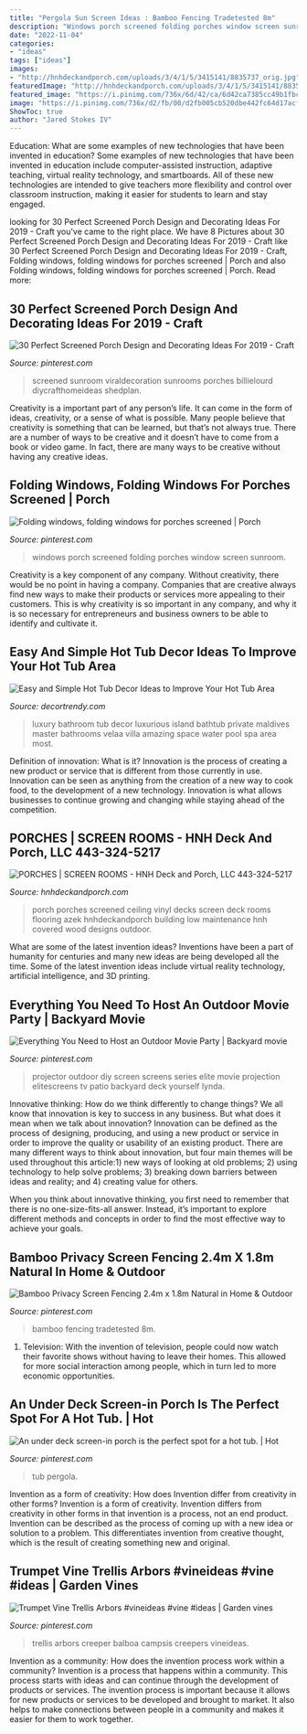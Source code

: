 ```yaml
---
title: "Pergola Sun Screen Ideas : Bamboo Fencing Tradetested 8m"
description: "Windows porch screened folding porches window screen sunroom"
date: "2022-11-04"
categories:
- "ideas"
tags: ["ideas"]
images:
- "http://hnhdeckandporch.com/uploads/3/4/1/5/3415141/8835737_orig.jpg"
featuredImage: "http://hnhdeckandporch.com/uploads/3/4/1/5/3415141/8835737_orig.jpg"
featured_image: "https://i.pinimg.com/736x/6d/42/ca/6d42ca7385cc49b1fbc26e61ffcb0538.jpg"
image: "https://i.pinimg.com/736x/d2/fb/00/d2fb005cb520dbe442fc64d17acf2236.jpg"
ShowToc: true
author: "Jared Stokes IV"
---
```



Education: What are some examples of new technologies that have been invented in education?
Some examples of new technologies that have been invented in education include computer-assisted instruction, adaptive teaching, virtual reality technology, and smartboards. All of these new technologies are intended to give teachers more flexibility and control over classroom instruction, making it easier for students to learn and stay engaged.

	

		
looking for 30 Perfect Screened Porch Design and Decorating Ideas For 2019 - Craft you've came to the right place. We have 8 Pictures about 30 Perfect Screened Porch Design and Decorating Ideas For 2019 - Craft like 30 Perfect Screened Porch Design and Decorating Ideas For 2019 - Craft, Folding windows, folding windows for porches screened | Porch and also Folding windows, folding windows for porches screened | Porch. Read more:
		
    
## 30 Perfect Screened Porch Design And Decorating Ideas For 2019 - Craft

<img loading=lazy src="https://i.pinimg.com/736x/0d/cc/5c/0dcc5cafc31d7d0020a71a8143d61342.jpg" onerror="this.onerror=null;this.src='https://tse3.mm.bing.net/th?id=OIP.ngXJAJdev7VHJ7Jr9gZ5sAHaLR&amp;pid=15.1';" alt="30 Perfect Screened Porch Design and Decorating Ideas For 2019 - Craft">

_Source: pinterest.com_

>screened sunroom viraldecoration sunrooms porches billielourd diycrafthomeideas shedplan. 

	

Creativity is a important part of any person’s life. It can come in the form of ideas, creativity, or a sense of what is possible. Many people believe that creativity is something that can be learned, but that’s not always true. There are a number of ways to be creative and it doesn’t have to come from a book or video game. In fact, there are many ways to be creative without having any creative ideas.

    
## Folding Windows, Folding Windows For Porches Screened | Porch

<img loading=lazy src="https://i.pinimg.com/736x/68/02/96/680296e2f8b7eb0b60fd508ce21ed6f6.jpg" onerror="this.onerror=null;this.src='https://tse4.mm.bing.net/th?id=OIP.ZtWu7l9yZMvhFmI5-92mMgHaFj&amp;pid=15.1';" alt="Folding windows, folding windows for porches screened | Porch">

_Source: pinterest.com_

>windows porch screened folding porches window screen sunroom. 

	

Creativity is a key component of any company. Without creativity, there would be no point in having a company. Companies that are creative always find new ways to make their products or services more appealing to their customers. This is why creativity is so important in any company, and why it is so necessary for entrepreneurs and business owners to be able to identify and cultivate it.

    
## Easy And Simple Hot Tub Decor Ideas To Improve Your Hot Tub Area

<img loading=lazy src="https://decortrendy.com/wp-content/uploads/2020/06/Hot-Tub-Decor-3.jpg" onerror="this.onerror=null;this.src='https://tse1.mm.bing.net/th?id=OIP.yqhEgaUFtK3qDQq6yl1alQHaJ4&amp;pid=15.1';" alt="Easy and Simple Hot Tub Decor Ideas to Improve Your Hot Tub Area">

_Source: decortrendy.com_

>luxury bathroom tub decor luxurious island bathtub private maldives master bathrooms velaa villa amazing space water pool spa area most. 

	

Definition of innovation: What is it?
Innovation is the process of creating a new product or service that is different from those currently in use. Innovation can be seen as anything from the creation of a new way to cook food, to the development of a new technology. Innovation is what allows businesses to continue growing and changing while staying ahead of the competition.

    
## PORCHES | SCREEN ROOMS - HNH Deck And Porch, LLC 443-324-5217

<img loading=lazy src="http://hnhdeckandporch.com/uploads/3/4/1/5/3415141/8835737_orig.jpg" onerror="this.onerror=null;this.src='https://tse4.mm.bing.net/th?id=OIP.xBYmKEDLVtqFzlYA1jLpiAHaFj&amp;pid=15.1';" alt="PORCHES | SCREEN ROOMS - HNH Deck and Porch, LLC 443-324-5217">

_Source: hnhdeckandporch.com_

>porch porches screened ceiling vinyl decks screen deck rooms flooring azek hnhdeckandporch building low maintenance hnh covered wood designs outdoor. 

	

What are some of the latest invention ideas?
Inventions have been a part of humanity for centuries and many new ideas are being developed all the time. Some of the latest invention ideas include virtual reality technology, artificial intelligence, and 3D printing.

    
## Everything You Need To Host An Outdoor Movie Party | Backyard Movie

<img loading=lazy src="https://i.pinimg.com/736x/d2/fb/00/d2fb005cb520dbe442fc64d17acf2236.jpg" onerror="this.onerror=null;this.src='https://tse4.mm.bing.net/th?id=OIP.db1mIgpfuy86gClL-BRIfAHaE8&amp;pid=15.1';" alt="Everything You Need to Host an Outdoor Movie Party | Backyard movie">

_Source: pinterest.com_

>projector outdoor diy screen screens series elite movie projection elitescreens tv patio backyard deck yourself lynda. 

	

Innovative thinking: How do we think differently to change things?
We all know that innovation is key to success in any business. But what does it mean when we talk about innovation?
Innovation can be defined as the process of designing, producing, and using a new product or service in order to improve the quality or usability of an existing product. There are many different ways to think about innovation, but four main themes will be used throughout this article:1) new ways of looking at old problems; 2) using technology to help solve problems; 3) breaking down barriers between ideas and reality; and 4) creating value for others. 

When you think about innovative thinking, you first need to remember that there is no one-size-fits-all answer. Instead, it’s important to explore different methods and concepts in order to find the most effective way to achieve your goals.

    
## Bamboo Privacy Screen Fencing 2.4m X 1.8m Natural In Home &amp; Outdoor

<img loading=lazy src="https://i.pinimg.com/736x/c8/4b/bd/c84bbde6cd278ba756ab5297e2c41cde.jpg" onerror="this.onerror=null;this.src='https://tse4.mm.bing.net/th?id=OIP.CL-T_UF143XXatsked8tqgHaFj&amp;pid=15.1';" alt="Bamboo Privacy Screen Fencing 2.4m x 1.8m Natural in Home &amp; Outdoor">

_Source: pinterest.com_

>bamboo fencing tradetested 8m. 

	

1. Television: With the invention of television, people could now watch their favorite shows without having to leave their homes. This allowed for more social interaction among people, which in turn led to more economic opportunities.

    
## An Under Deck Screen-in Porch Is The Perfect Spot For A Hot Tub. | Hot

<img loading=lazy src="https://i.pinimg.com/736x/53/ff/40/53ff40f317c3a27accbd4e7192078ad8.jpg" onerror="this.onerror=null;this.src='https://tse4.mm.bing.net/th?id=OIP.PR1iE3itxKe0zKVjdlFnCwHaJ4&amp;pid=15.1';" alt="An under deck screen-in porch is the perfect spot for a hot tub. | Hot">

_Source: pinterest.com_

>tub pergola. 

	

Invention as a form of creativity: How does Invention differ from creativity in other forms?
Invention is a form of creativity. Invention differs from creativity in other forms in that invention is a process, not an end product. Invention can be described as the process of coming up with a new idea or solution to a problem. This differentiates invention from creative thought, which is the result of creating something new and original.

    
## Trumpet Vine Trellis Arbors #vineideas #vine #ideas | Garden Vines

<img loading=lazy src="https://i.pinimg.com/736x/6d/42/ca/6d42ca7385cc49b1fbc26e61ffcb0538.jpg" onerror="this.onerror=null;this.src='https://tse4.mm.bing.net/th?id=OIP.jW1iNMGo6_wyk1-ylTTPYgAAAA&amp;pid=15.1';" alt="Trumpet Vine Trellis Arbors #vineideas #vine #ideas | Garden vines">

_Source: pinterest.com_

>trellis arbors creeper balboa campsis creepers vineideas. 

	

Invention as a community: How does the invention process work within a community?
Invention is a process that happens within a community. This process starts with ideas and can continue through the development of products or services. The invention process is important because it allows for new products or services to be developed and brought to market. It also helps to make connections between people in a community and makes it easier for them to work together.

